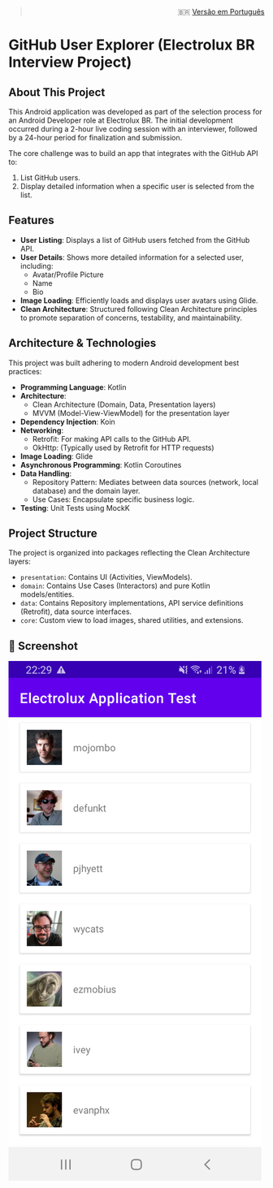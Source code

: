 > <p style="text-align: right;">
>   🇧🇷 <a href="README.pt.md">Versão em Português</a>
> </p>

# GitHub User Explorer (Electrolux BR Interview Project)

## About This Project

This Android application was developed as part of the selection process for an Android Developer role at Electrolux BR. The initial development occurred during a 2-hour live coding session with an interviewer, followed by a 24-hour period for finalization and submission.

The core challenge was to build an app that integrates with the GitHub API to:
1.  List GitHub users.
2.  Display detailed information when a specific user is selected from the list.

## Features

*   **User Listing**: Displays a list of GitHub users fetched from the GitHub API.
*   **User Details**: Shows more detailed information for a selected user, including:
    *   Avatar/Profile Picture
    *   Name
    *   Bio
*   **Image Loading**: Efficiently loads and displays user avatars using Glide.
*   **Clean Architecture**: Structured following Clean Architecture principles to promote separation of concerns, testability, and maintainability.

## Architecture & Technologies

This project was built adhering to modern Android development best practices:

*   **Programming Language**: Kotlin
*   **Architecture**:
    *   Clean Architecture (Domain, Data, Presentation layers)
    *   MVVM (Model-View-ViewModel) for the presentation layer
*   **Dependency Injection**: Koin
*   **Networking**:
    *   Retrofit: For making API calls to the GitHub API.
    *   OkHttp: (Typically used by Retrofit for HTTP requests)
*   **Image Loading**: Glide
*   **Asynchronous Programming**: Kotlin Coroutines
*   **Data Handling**:
    *   Repository Pattern: Mediates between data sources (network, local database) and the domain layer.
    *   Use Cases: Encapsulate specific business logic.
*   **Testing**: Unit Tests using MockK

## Project Structure

The project is organized into packages reflecting the Clean Architecture layers:

*   `presentation`: Contains UI (Activities, ViewModels).
*   `domain`: Contains Use Cases (Interactors) and pure Kotlin models/entities.
*   `data`: Contains Repository implementations, API service definitions (Retrofit), data source interfaces.
*   `core`: Custom view to load images, shared utilities, and extensions.

## 📸 Screenshot
![Home](screenshots/user-list.png)
